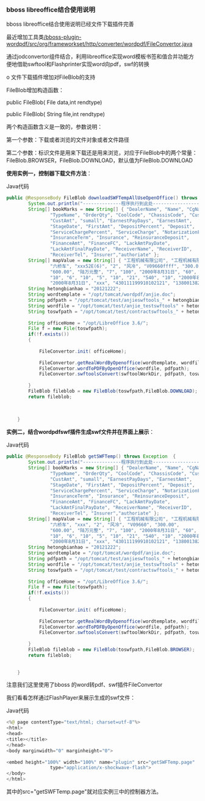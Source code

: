 ### bboss libreoffice结合使用说明

bboss libreoffice结合使用说明已经文件下载插件完善

最近增加工具类[/bboss-plugin-wordpdf/src/org/frameworkset/http/converter/wordpdf/FileConvertor.java](https://github.com/bbossgroups/bboss-plugins/blob/master/bboss-plugin-wordpdf/src/org/frameworkset/http/converter/wordpdf/FileConvertor.java)

通过jodconvertor组件结合，利用libreoffice实现word模板书签和值合并功能方便地借助swftool和Flashprinter实现word向pdf，swf的转换

o 文件下载插件增加对FileBlob的支持

FileBlob增加构造函数：

public FileBlob( File data,int rendtype)

public FileBlob( String file,int rendtype)

两个构造函数含义是一致的，参数说明：

第一个参数：下载或者浏览的文件对象或者文件路径

第二个参数：标识文件是用来下载还是用来浏览，对应于FileBlob中的两个常量：FileBlob.BROWSER，FileBlob.DOWNLOAD，默认值为FileBlob.DOWNLOAD

**使用实例一，控制器下载文件方法**：

Java代码

```java
public @ResponseBody FileBlob downloadSWFTempAllUseOpenOffice() throws Exception  {  
        System.out.println("--------------程序执行到此处------------------");  
        String[] bookMarks = new String[] { "DealerName", "Name", "CgName",  
                "TypeName", "OrderQty", "CoolCode", "ChassisCode", "CustPrice",  
                "CustAmt", "sumall", "EarnestPayDays", "EarnestAmt",  
                "StageDate", "FirstAmt", "DepositPercent", "Deposit",  
                "ServiceChargePercent", "ServiceCharge", "NotarizationFee",  
                "InsuranceTerm", "Insurance", "ReinsuranceDeposit",  
                "FinanceAmt", "FinanceFC", "LackAmtPayDate",  
                "LackAmtFinalPayDate", "ReceiverName", "ReceiverID",     
                "ReceiverTel", "Insurer","authoriate" };  
        String[] mapValue = new String[] { "工程机械有限公司", "工程机械有限公司",  
                "六桥车", "xxx52E(6)", "2", "风冷", "V09660ffff", "300.00",  
                "600.00", "陆万元整", "7", "100", "2000年8月31日", "60", "5", "3",  
                "10", "6", "10", "5", "10", "21", "540", "10", "2000年8月31日",  
                "2000年8月31日", "xxx", "430111199910102121", "13800138200", "xxxxx","bboss" };  
        String hetongbianhao = "20121222";  
        String wordtemplate = "/opt/tomcat/wordpdf/anjie.doc";  
        String pdfpath = "/opt/tomcat/test/anjieswftools_" + hetongbianhao + ".pdf";  
        String wordfile = "/opt/tomcat/test/anjie_testswftools" + hetongbianhao + ".doc";  
        String toswfpath = "/opt/tomcat/test/contractswftools_" + hetongbianhao + ".swf";  
  
        String officeHome = "/opt/LibreOffice 3.6/";  
        File f = new File(toswfpath);  
        if(!f.exists())  
        {  
  
            FileConvertor.init( officeHome);  
                          
            FileConvertor.getRealWordByOpenoffice(wordtemplate, wordfile,bookMarks, bookdatas);  
            FileConvertor.wordToPDFByOpenOffice(wordfile, pdfpath);  
            FileConvertor.swftoolsConvert(swftoolWorkDir, pdfpath, toswfpath);  
              
        }         
        FileBlob fileblob = new FileBlob(toswfpath,FileBlob.DOWNLOAD);  
        return fileblob;  
          
          
  
    }     
```

**实例二，结合wordpdfswf插件生成swf文件并在界面上展示**：

Java代码 

```java
public @ResponseBody FileBlob getSWFTemp() throws Exception  {  
        System.out.println("--------------程序执行到此处------------------");  
        String[] bookMarks = new String[] { "DealerName", "Name", "CgName",  
                "TypeName", "OrderQty", "CoolCode", "ChassisCode", "CustPrice",  
                "CustAmt", "sumall", "EarnestPayDays", "EarnestAmt",  
                "StageDate", "FirstAmt", "DepositPercent", "Deposit",  
                "ServiceChargePercent", "ServiceCharge", "NotarizationFee",  
                "InsuranceTerm", "Insurance", "ReinsuranceDeposit",  
                "FinanceAmt", "FinanceFC", "LackAmtPayDate",  
                "LackAmtFinalPayDate", "ReceiverName", "ReceiverID",     
                "ReceiverTel", "Insurer","authoriate" };  
        String[] mapValue = new String[] { "工程机械有限公司", "工程机械有限公司",  
                "六桥车", "xxx", "2", "风冷", "V09660", "300.00",  
                "600.00", "陆万元整", "7", "100", "2000年8月31日", "60", "5", "3",  
                "10", "6", "10", "5", "10", "21", "540", "10", "2000年8月31日",  
                "2000年8月31日", "xxx", "430111199910102121", "13800138200", "xxx","bboss" };  
        String hetongbianhao = "20121222";  
        String wordtemplate = "/opt/tomcat/wordpdf/anjie.doc";  
        String pdfpath = "/opt/tomcat/test/anjieswftools_" + hetongbianhao + ".pdf";  
        String wordfile = "/opt/tomcat/test/anjie_testswftools" + hetongbianhao + ".doc";  
        String toswfpath = "/opt/tomcat/test/contractswftools_" + hetongbianhao + ".swf";  
  
        String officeHome = "/opt/LibreOffice 3.6/";  
        File f = new File(toswfpath);  
        if(!f.exists())  
        {  
  
            FileConvertor.init( officeHome);  
                          
            FileConvertor.getRealWordByOpenoffice(wordtemplate, wordfile,bookMarks, bookdatas);  
            FileConvertor.wordToPDFByOpenOffice(wordfile, pdfpath);  
            FileConvertor.swftoolsConvert(swftoolWorkDir, pdfpath, toswfpath);  
              
        }         
        FileBlob fileblob = new FileBlob(toswfpath,FileBlob.BROWSER);  
        return fileblob;  
          
  
    }  
```

注意我们这里使用了bboss 的word转pdf、swf插件FileConvertor

我们看看怎样通过FlashPlayer来展示生成的swf文件：

Java代码

```java
<%@ page contentType="text/html; charset=utf-8"%>  
<html>  
<head>  
<title></title>  
</head>  
<body marginwidth="0" marginheight="0">  
      
<embed height="100%" width="100%" name="plugin" src="getSWFTemp.page"  
                type="application/x-shockwave-flash">  
</body>  
</html>  
```

其中的src="getSWFTemp.page"就对应实例三中的控制器方法。
